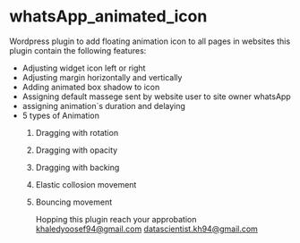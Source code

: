 # whatsApp_animated_icon
Wordpress plugin to add floating animation icon to all pages in websites
this plugin contain the following features:
* Adjusting widget icon left or right 
* Adjusting margin horizontally and vertically
* Adding animated box shadow to icon
* Assigning default massege sent by website user to site owner whatsApp
* assigning animation`s duration and delaying
* 5 types of Animation
  1) Dragging with rotation
  2) Dragging with opacity
  3) Dragging with backing
  4) Elastic collosion movement
  5) Bouncing movement

     Hopping this plugin reach your approbation
     khaledyoosef94@gmail.com
    datascientist.kh94@gmail.com
